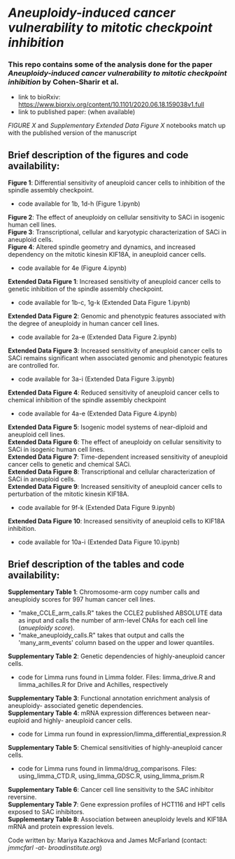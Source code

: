 # *Aneuploidy-induced cancer vulnerability to mitotic checkpoint inhibition*

### This repo contains some of the analysis done for the paper *Aneuploidy-induced cancer vulnerability to mitotic checkpoint inhibition* by Cohen-Sharir et al. 

- link to bioRxiv: https://www.biorxiv.org/content/10.1101/2020.06.18.159038v1.full   
- link to published paper: (when available)

*FIGURE X* and *Supplementary Extended Data Figure X* notebooks match up with the published version of the manuscript  

## Brief description of the figures and code availability:

**Figure 1**: Differential sensitivity of aneuploid cancer cells to inhibition of the spindle assembly checkpoint.
- code available for 1b, 1d-h  (Figure 1.ipynb)

**Figure 2**: The effect of aneuploidy on cellular sensitivity to SACi in isogenic human cell lines.  
**Figure 3**: Transcriptional, cellular and karyotypic characterization of SACi in aneuploid cells.  
**Figure 4**: Altered spindle geometry and dynamics, and increased dependency on the mitotic kinesin KIF18A, in aneuploid cancer cells.
- code available for 4e (Figure 4.ipynb)

**Extended Data Figure 1**: Increased sensitivity of aneuploid cancer cells to genetic inhibition of the spindle assembly checkpoint.
- code available for 1b-c, 1g-k (Extended Data Figure 1.ipynb)

**Extended Data Figure 2**: Genomic and phenotypic features associated with the degree of aneuploidy in human cancer cell lines.
- code available for 2a-e (Extended Data Figure 2.ipynb)

**Extended Data Figure 3**: Increased sensitivity of aneuploid cancer cells to SACi remains significant when associated genomic and phenotypic features are controlled for.
- code available for 3a-i (Extended Data Figure 3.ipynb)

**Extended Data Figure 4**: Reduced sensitivity of aneuploid cancer cells to chemical inhibition of the spindle assembly checkpoint
- code available for 4a-e (Extended Data Figure 4.ipynb)

**Extended Data Figure 5**: Isogenic model systems of near-diploid and aneuploid cell lines.  
**Extended Data Figure 6**: The effect of aneuploidy on cellular sensitivity to SACi in isogenic human cell lines.  
**Extended Data Figure 7**: Time-dependent increased sensitivity of aneuploid cancer cells to genetic and chemical SACi.  
**Extended Data Figure 8**: Transcriptional and cellular characterization of SACi in aneuploid cells.  
**Extended Data Figure 9**: Increased sensitivity of aneuploid cancer cells to perturbation of the mitotic kinesin KIF18A.
- code available for 9f-k (Extended Data Figure 9.ipynb)

**Extended Data Figure 10**: Increased sensitivity of aneuploid cells to KIF18A inhibition.
- code available for 10a-i (Extended Data Figure 10.ipynb)

## Brief description of the tables and code availability:

**Supplementary Table 1**: Chromosome-arm copy number calls and aneuploidy scores for 997 human cancer cell lines.  
- "make_CCLE_arm_calls.R" takes the CCLE2 published ABSOLUTE data as input and calls the number of arm-level CNAs for each cell line (*anueploidy score*).
- "make_aneuploidy_calls.R" takes that output and calls the 'many_arm_events' column based on the upper and lower quantiles.  


**Supplementary Table 2**: Genetic dependencies of highly-aneuploid cancer cells.
 - code for Limma runs found in Limma folder. Files: limma_drive.R and limma_achilles.R for Drive and Achilles, respectively

**Supplementary Table 3**: Functional annotation enrichment analysis of aneuploidy- associated genetic dependencies.   
**Supplementary Table 4**: mRNA expression differences between near-euploid and highly- aneuploid cancer cells.
- code for Limma run found in expression/limma_differential_expression.R

**Supplementary Table 5**: Chemical sensitivities of highly-aneuploid cancer cells.
- code for Limma runs found in limma/drug_comparisons. Files: using_limma_CTD.R, using_limma_GDSC.R, using_limma_prism.R

**Supplementary Table 6**: Cancer cell line sensitivity to the SAC inhibitor reversine.  
**Supplementary Table 7**: Gene expression profiles of HCT116 and HPT cells exposed to SAC inhibitors.  
**Supplementary Table 8**: Association between aneuploidy levels and KIF18A mRNA and protein expression levels.


Code written by: Mariya Kazachkova and James McFarland (contact: *jmmcfarl -at- broadinstitute.org*)


